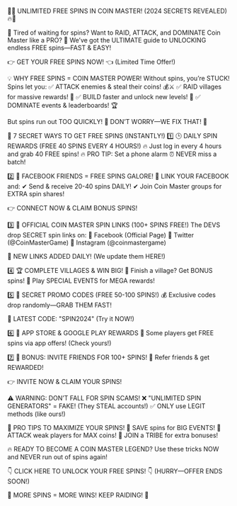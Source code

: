 🎰🔥 UNLIMITED FREE SPINS IN COIN MASTER! (2024 SECRETS REVEALED) 🔥🎰

🚀 Tired of waiting for spins? Want to RAID, ATTACK, and DOMINATE Coin Master like a PRO?
💎 We’ve got the ULTIMATE guide to UNLOCKING endless FREE spins—FAST & EASY!

👉 GET YOUR FREE SPINS NOW! 👈 (Limited Time Offer!)

💡 WHY FREE SPINS = COIN MASTER POWER!
Without spins, you’re STUCK! Spins let you:
✅ ATTACK enemies & steal their coins! 💰⚔️
✅ RAID villages for massive rewards! 🏰
✅ BUILD faster and unlock new levels! 🔨
✅ DOMINATE events & leaderboards! 🏆

But spins run out TOO QUICKLY! 😤
DON’T WORRY—WE FIX THAT! 🚀

🎁 7 SECRET WAYS TO GET FREE SPINS (INSTANTLY!)
1️⃣ 🕒 DAILY SPIN REWARDS (FREE 40 SPINS EVERY 4 HOURS!)
🔥 Just log in every 4 hours and grab 40 FREE spins!
🔥 PRO TIP: Set a phone alarm ⏰ NEVER miss a batch!

2️⃣ 📲 FACEBOOK FRIENDS = FREE SPINS GALORE!
🔗 LINK YOUR FACEBOOK and:
✔ Send & receive 20-40 spins DAILY!
✔ Join Coin Master groups for EXTRA spin shares!

👉 CONNECT NOW & CLAIM BONUS SPINS!

3️⃣ 🎯 OFFICIAL COIN MASTER SPIN LINKS (100+ SPINS FREE!)
The DEVS drop SECRET spin links on:
📌 Facebook (Official Page)
📌 Twitter (@CoinMasterGame)
📌 Instagram (@coinmastergame)

🔔 NEW LINKS ADDED DAILY! (We update them HERE!)

4️⃣ 🏆 COMPLETE VILLAGES & WIN BIG!
🎁 Finish a village? Get BONUS spins!
🎡 Play SPECIAL EVENTS for MEGA rewards!

5️⃣ 🔑 SECRET PROMO CODES (FREE 50-100 SPINS!)
💰 Exclusive codes drop randomly—GRAB THEM FAST!

📢 LATEST CODE: "SPIN2024" (Try it NOW!)

6️⃣ 📱 APP STORE & GOOGLE PLAY REWARDS
🎉 Some players get FREE spins via app offers! (Check yours!)

7️⃣ 🎁 BONUS: INVITE FRIENDS FOR 100+ SPINS!
👥 Refer friends & get REWARDED!

👉 INVITE NOW & CLAIM YOUR SPINS!

⚠️ WARNING: DON’T FALL FOR SPIN SCAMS!
❌ "UNLIMITED SPIN GENERATORS" = FAKE! (They STEAL accounts!)
✅ ONLY use LEGIT methods (like ours!)

🚀 PRO TIPS TO MAXIMIZE YOUR SPINS!
💎 SAVE spins for BIG EVENTS!
💎 ATTACK weak players for MAX coins!
💎 JOIN a TRIBE for extra bonuses!

🔥 READY TO BECOME A COIN MASTER LEGEND?
Use these tricks NOW and NEVER run out of spins again!

👇 CLICK HERE TO UNLOCK YOUR FREE SPINS! 👇 (HURRY—OFFER ENDS SOON!)

💎 MORE SPINS = MORE WINS! KEEP RAIDING! 💎
